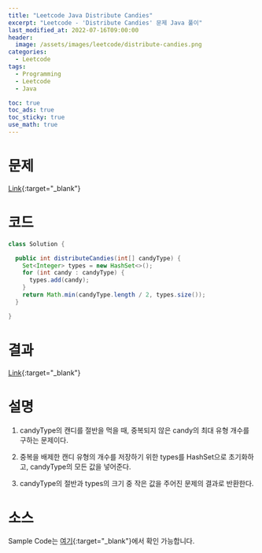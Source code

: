 ```yaml
---
title: "Leetcode Java Distribute Candies"
excerpt: "Leetcode - 'Distribute Candies' 문제 Java 풀이"
last_modified_at: 2022-07-16T09:00:00
header:
  image: /assets/images/leetcode/distribute-candies.png
categories:
  - Leetcode
tags:
  - Programming
  - Leetcode
  - Java

toc: true
toc_ads: true
toc_sticky: true
use_math: true
---
```

# 문제
[Link](https://leetcode.com/problems/distribute-candies/){:target="_blank"}

# 코드
```java
class Solution {

  public int distributeCandies(int[] candyType) {
    Set<Integer> types = new HashSet<>();
    for (int candy : candyType) {
      types.add(candy);
    }
    return Math.min(candyType.length / 2, types.size());
  }

}
```

# 결과
[Link](https://leetcode.com/submissions/detail/748137628/){:target="_blank"}

# 설명
1. candyType의 캔디를 절반을 먹을 때, 중복되지 않은 candy의 최대 유형 개수를 구하는 문제이다.

2. 중복을 배제한 캔디 유형의 개수를 저장하기 위한 types를 HashSet으로 초기화하고, candyType의 모든 값을 넣어준다.

3. candyType의 절반과 types의 크기 중 작은 값을 주어진 문제의 결과로 반환한다.

# 소스
Sample Code는 [여기](https://github.com/GracefulSoul/leetcode/blob/master/src/main/java/gracefulsoul/problems/DistributeCandies.java){:target="_blank"}에서 확인 가능합니다.